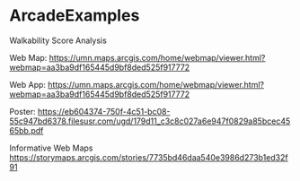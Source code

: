 # ArcadeExamples


Walkability Score Analysis

Web Map:
https://umn.maps.arcgis.com/home/webmap/viewer.html?webmap=aa3ba9df165445d9bf8ded525f917772

Web App:
https://umn.maps.arcgis.com/home/webmap/viewer.html?webmap=aa3ba9df165445d9bf8ded525f917772

Poster:
https://eb604374-750f-4c51-bc08-55c947bd6378.filesusr.com/ugd/179d11_c3c8c027a6e947f0829a85bcec4565bb.pdf

Informative Web Maps
https://storymaps.arcgis.com/stories/7735bd46daa540e3986d273b1ed32f91


